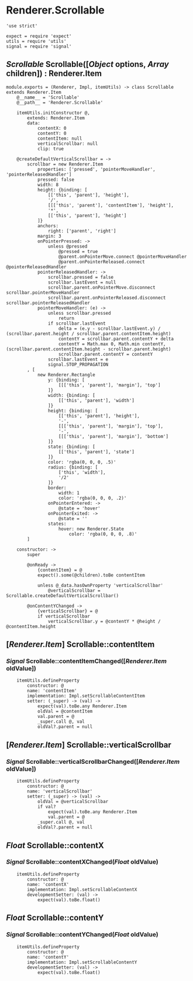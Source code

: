 Renderer.Scrollable
===================

	'use strict'

	expect = require 'expect'
	utils = require 'utils'
	signal = require 'signal'

*Scrollable* Scrollable([*Object* options, *Array* children]) : Renderer.Item
-----------------------------------------------------------------------------

	module.exports = (Renderer, Impl, itemUtils) -> class Scrollable extends Renderer.Item
		@__name__ = 'Scrollable'
		@__path__ = 'Renderer.Scrollable'

		itemUtils.initConstructor @,
			extends: Renderer.Item
			data:
				contentX: 0
				contentY: 0
				contentItem: null
				verticalScrollbar: null
				clip: true

		@createDefaultVerticalScrollbar = ->
			scrollbar = new Renderer.Item
				properties: ['pressed', 'pointerMoveHandler', 'pointerReleasedHandler']
				pressed: false
				width: 8
				height: {binding: [
					[['this', 'parent'], 'height'],
					'/',
					[[['this', 'parent'], 'contentItem'], 'height'],
					'*',
					[['this', 'parent'], 'height']
				]}
				anchors:
					right: ['parent', 'right']
				margin: 3
				onPointerPressed: ->
					unless @pressed
						@pressed = true
						@parent.onPointerMove.connect @pointerMoveHandler
						@parent.onPointerReleased.connect @pointerReleasedHandler
				pointerReleasedHandler: ->
					scrollbar.pressed = false
					scrollbar.lastEvent = null
					scrollbar.parent.onPointerMove.disconnect scrollbar.pointerMoveHandler
					scrollbar.parent.onPointerReleased.disconnect scrollbar.pointerReleasedHandler
				pointerMoveHandler: (e) ->
					unless scrollbar.pressed
						return
					if scrollbar.lastEvent
						delta = (e.y - scrollbar.lastEvent.y) / (scrollbar.parent.height / scrollbar.parent.contentItem.height)
						contentY = scrollbar.parent.contentY + delta
						contentY = Math.max 0, Math.min contentY, (scrollbar.parent.contentItem.height - scrollbar.parent.height)
						scrollbar.parent.contentY = contentY
					scrollbar.lastEvent = e
					signal.STOP_PROPAGATION
			, [
				new Renderer.Rectangle
					y: {binding: [
						[[['this', 'parent'], 'margin'], 'top']
					]}
					width: {binding: [
						[['this', 'parent'], 'width']
					]}
					height: {binding: [
						[['this', 'parent'], 'height'],
						'-',
						[[['this', 'parent'], 'margin'], 'top'],
						'-',
						[[['this', 'parent'], 'margin'], 'bottom']
					]}
					state: {binding: [
						[['this', 'parent'], 'state']
					]}
					color: 'rgba(0, 0, 0, .5)'
					radius: {binding: [
						['this', 'width'],
						'/2'
					]}
					border:
						width: 1
						color: 'rgba(0, 0, 0, .2)'
					onPointerEntered: ->
						@state = 'hover'
					onPointerExited: ->
						@state = ''
					states:
						hover: new Renderer.State
							color: 'rgba(0, 0, 0, .8)'
			]

		constructor: ->
			super

			@onReady ->
				{contentItem} = @
				expect().some(@children).toBe contentItem

				unless @_data.hasOwnProperty 'verticalScrollbar'
					@verticalScrollbar = Scrollable.createDefaultVerticalScrollbar()

			@onContentYChanged ->
				{verticalScrollbar} = @
				if verticalScrollbar
					verticalScrollbar.y = @contentY * @height / @contentItem.height

[*Renderer.Item*] Scrollable::contentItem
-----------------------------------------

### *Signal* Scrollable::contentItemChanged([*Renderer.Item* oldValue])

		itemUtils.defineProperty
			constructor: @
			name: 'contentItem'
			implementation: Impl.setScrollableContentItem
			setter: (_super) -> (val) ->
				expect(val).toBe.any Renderer.Item
				oldVal = @contentItem
				val.parent = @
				_super.call @, val
				oldVal?.parent = null

[*Renderer.Item*] Scrollable::verticalScrollbar
-----------------------------------------------

### *Signal* Scrollable::verticalScrollbarChanged([*Renderer.Item* oldValue])

		itemUtils.defineProperty
			constructor: @
			name: 'verticalScrollbar'
			setter: (_super) -> (val) ->
				oldVal = @verticalScrollbar
				if val?
					expect(val).toBe.any Renderer.Item
					val.parent = @
				_super.call @, val
				oldVal?.parent = null

*Float* Scrollable::contentX
----------------------------

### *Signal* Scrollable::contentXChanged(*Float* oldValue)

		itemUtils.defineProperty
			constructor: @
			name: 'contentX'
			implementation: Impl.setScrollableContentX
			developmentSetter: (val) ->
				expect(val).toBe.float()

*Float* Scrollable::contentY
----------------------------

### *Signal* Scrollable::contentYChanged(*Float* oldValue)

		itemUtils.defineProperty
			constructor: @
			name: 'contentY'
			implementation: Impl.setScrollableContentY
			developmentSetter: (val) ->
				expect(val).toBe.float()
